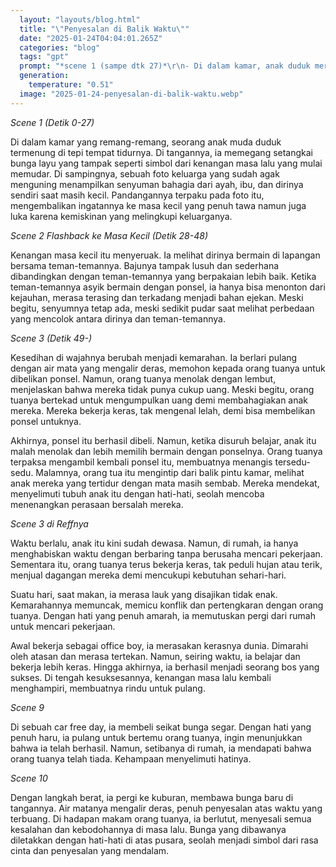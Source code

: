 ```yaml
---
  layout: "layouts/blog.html"
  title: "\"Penyesalan di Balik Waktu\""
  date: "2025-01-24T04:04:01.265Z"
  categories: "blog"
  tags: "gpt"
  prompt: "*scene 1 (sampe dtk 27)*\r\n- Di dalam kamar, anak duduk merenung, memegang bunga layu dan melihat foto keluarga (ayah ibu anak)dan mengenang dulu masa kecilnya yg bahagia tp terkadang ada hal yg membuatnya luka karena mereka miskin. \r\n*scene 2 flashback kemasa kecil (dtk 28 - 48)*\r\n- dia bermain sama temen”nya, tapi dia yg paling sederhana, bajunya lusuh, gapunya hp cuma bisa liatin temennya main hp. (aga di bully)\r\n*scene 3 (dtk 49-\r\n- Lari menangis dan marah minta ke ortu dibelikan HP. Ortu tidak setuju karena tidak punya uang. \r\n- Ortu kumpulkan uang untuk beli HP anaknya. Berjuang bekerja tak mengenal lelah. \r\n- Sudah dibelikan HP disuruh belajar tidak mau, akhirnya HP nya diambil lalu menangis. \r\n- Orang tua mengintip anaknya ketika selesai menangis dia tertidur dan memberikan selimut. \r\n*scene 3 di reffnya*\r\n5. Sudah besar, di rumah cuma rebahan tidak mau berupaya cari kerja. Sedangkan ortu susah payah bekerja membanting tulang jualan kehujanan. \r\n6. Suatu ketika mau makan lauk tidak enak, marah, konflik, bertengkar dan pergi dari rumah untuk mencari kerja. \r\n7. Awal kerja jadi OB dimarahin. Dunia keras\r\n8. Sudah lama jadi bos sukses. Dan mengingat masa lalu. Dan ingin pulang. \r\n\r\n\r\n9. Membeli bunga di cfd, pulang untuk bertemu ortu. Tp ternyata sudah meninggal. \r\n10. Pergi ke kuburan dan sangat menyesal dg membawa bunga baru"
  generation: 
    temperature: "0.51"
  image: "2025-01-24-penyesalan-di-balik-waktu.webp"
---
```

*Scene 1 (Detik 0-27)*

Di dalam kamar yang remang-remang, seorang anak muda duduk termenung di tepi tempat tidurnya. Di tangannya, ia memegang setangkai bunga layu yang tampak seperti simbol dari kenangan masa lalu yang mulai memudar. Di sampingnya, sebuah foto keluarga yang sudah agak menguning menampilkan senyuman bahagia dari ayah, ibu, dan dirinya sendiri saat masih kecil. Pandangannya terpaku pada foto itu, mengembalikan ingatannya ke masa kecil yang penuh tawa namun juga luka karena kemiskinan yang melingkupi keluarganya.

*Scene 2 Flashback ke Masa Kecil (Detik 28-48)*

Kenangan masa kecil itu menyeruak. Ia melihat dirinya bermain di lapangan bersama teman-temannya. Bajunya tampak lusuh dan sederhana dibandingkan dengan teman-temannya yang berpakaian lebih baik. Ketika teman-temannya asyik bermain dengan ponsel, ia hanya bisa menonton dari kejauhan, merasa terasing dan terkadang menjadi bahan ejekan. Meski begitu, senyumnya tetap ada, meski sedikit pudar saat melihat perbedaan yang mencolok antara dirinya dan teman-temannya.

*Scene 3 (Detik 49-)*

Kesedihan di wajahnya berubah menjadi kemarahan. Ia berlari pulang dengan air mata yang mengalir deras, memohon kepada orang tuanya untuk dibelikan ponsel. Namun, orang tuanya menolak dengan lembut, menjelaskan bahwa mereka tidak punya cukup uang. Meski begitu, orang tuanya bertekad untuk mengumpulkan uang demi membahagiakan anak mereka. Mereka bekerja keras, tak mengenal lelah, demi bisa membelikan ponsel untuknya.

Akhirnya, ponsel itu berhasil dibeli. Namun, ketika disuruh belajar, anak itu malah menolak dan lebih memilih bermain dengan ponselnya. Orang tuanya terpaksa mengambil kembali ponsel itu, membuatnya menangis tersedu-sedu. Malamnya, orang tua itu mengintip dari balik pintu kamar, melihat anak mereka yang tertidur dengan mata masih sembab. Mereka mendekat, menyelimuti tubuh anak itu dengan hati-hati, seolah mencoba menenangkan perasaan bersalah mereka.

*Scene 3 di Reffnya*

Waktu berlalu, anak itu kini sudah dewasa. Namun, di rumah, ia hanya menghabiskan waktu dengan berbaring tanpa berusaha mencari pekerjaan. Sementara itu, orang tuanya terus bekerja keras, tak peduli hujan atau terik, menjual dagangan mereka demi mencukupi kebutuhan sehari-hari.

Suatu hari, saat makan, ia merasa lauk yang disajikan tidak enak. Kemarahannya memuncak, memicu konflik dan pertengkaran dengan orang tuanya. Dengan hati yang penuh amarah, ia memutuskan pergi dari rumah untuk mencari pekerjaan.

Awal bekerja sebagai office boy, ia merasakan kerasnya dunia. Dimarahi oleh atasan dan merasa tertekan. Namun, seiring waktu, ia belajar dan bekerja lebih keras. Hingga akhirnya, ia berhasil menjadi seorang bos yang sukses. Di tengah kesuksesannya, kenangan masa lalu kembali menghampiri, membuatnya rindu untuk pulang.

*Scene 9*

Di sebuah car free day, ia membeli seikat bunga segar. Dengan hati yang penuh haru, ia pulang untuk bertemu orang tuanya, ingin menunjukkan bahwa ia telah berhasil. Namun, setibanya di rumah, ia mendapati bahwa orang tuanya telah tiada. Kehampaan menyelimuti hatinya.

*Scene 10*

Dengan langkah berat, ia pergi ke kuburan, membawa bunga baru di tangannya. Air matanya mengalir deras, penuh penyesalan atas waktu yang terbuang. Di hadapan makam orang tuanya, ia berlutut, menyesali semua kesalahan dan kebodohannya di masa lalu. Bunga yang dibawanya diletakkan dengan hati-hati di atas pusara, seolah menjadi simbol dari rasa cinta dan penyesalan yang mendalam.

